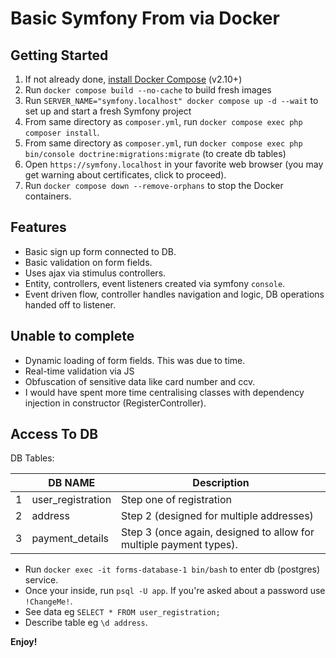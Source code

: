 # Basic Symfony From via Docker

## Getting Started

1. If not already done, [install Docker Compose](https://docs.docker.com/compose/install/) (v2.10+)
2. Run `docker compose build --no-cache` to build fresh images
3. Run `SERVER_NAME="symfony.localhost" docker compose up -d --wait` to set up and start a fresh Symfony project
4. From same directory as `composer.yml`, run `docker compose exec php composer install`.
5. From same directory as `composer.yml`, run `docker compose exec php bin/console doctrine:migrations:migrate` (to create db tables)
6. Open `https://symfony.localhost` in your favorite web browser (you may get warning about certificates, click to proceed).
7. Run `docker compose down --remove-orphans` to stop the Docker containers.

## Features

-   Basic sign up form connected to DB.
-   Basic validation on form fields.
-   Uses ajax via stimulus controllers.
-   Entity, controllers, event listeners created via symfony `console`.
-   Event driven flow, controller handles navigation and logic, DB operations handed off to listener.

## Unable to complete

-   Dynamic loading of form fields. This was due to time.
-   Real-time validation via JS
-   Obfuscation of sensitive data like card number and ccv.
-   I would have spent more time centralising classes with dependency injection in constructor (RegisterController).

## Access To DB

DB Tables:

|     | DB NAME           | Description                                                        |
| --- | ----------------- | ------------------------------------------------------------------ |
| 1   | user_registration | Step one of registration                                           |
| 2   | address           | Step 2 (designed for multiple addresses)                           |
| 3   | payment_details   | Step 3 (once again, designed to allow for multiple payment types). |

-   Run `docker exec -it forms-database-1 bin/bash` to enter db (postgres) service.
-   Once your inside, run `psql -U app`. If you're asked about a password use `!ChangeMe!`.
-   See data eg `SELECT * FROM user_registration;`
-   Describe table eg `\d address`.

**Enjoy!**
